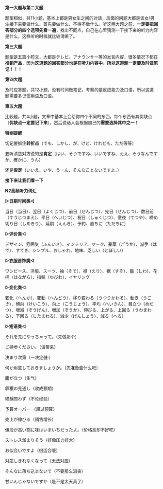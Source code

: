 **第一大题与第二大题**

题型相似，共11小题，基本上都是男女生之间的对话，后面的问题大都是该女/男生接下来要做什么、首先要做什么、不得不做什么。听这两大题之前，**一定要把回答部分的四个选项先看一遍**，找出不同点，自己在心里猜测一下接下来的听力内容是什么，这样听的时候就比较清晰了。

**第三大题**

题型是五篇小短文，大都是テレビ、アナウンサー等的发言内容，很多情况下都在**推销产品**，因为**这道题的回答部分也是在听力内容中，所以这道题一定要及时做笔记！！！**

**第四大题**

及时应答题，共12小题，没有时间做笔记，考察的是反应能力及口语，所以这道题需要多记惯用语及口语。

**第五大题**

比较题，共4小题，文章中基本上会给你四个不同的东西，每个东西有其优缺点（**优缺点一定要记下来**），然后说话人会根据自己的**需要选择其中之一！**

**特别提醒**

切记要抓住**转折点**（でも、しかし、が、けど、けれども、ただ等等）

要听清楚对方说的是**肯定**（はい、そうですね、いいですね、ええ、そうなんですか、確かに、うん）

​				还是**否定**（いいえ、いや、うーん、そんなことないですよ、）



**接下来让我们看一下**

**N2高频听力词汇**

**▷日期时间类◁**

当日（当日）、翌日（よくじつ）、前日（ぜんじつ）、先日（せんじつ）、数日前（すうじつまえ）、平日（へいじつ）、祝日（しゅくじつ）、徹夜（てつや）、締め切り日（しめきり）、延期（えんき）、予約、直ちに（ただちに）

**▷评价类◁**

デザイン、雰囲気（ふんいき）、インテリア、マーク、豪華（ごうか）、派手（はで）、すてき、シンプル、おしゃれ、地味、乏しい（とぼしい）

**▷衣服首饰类◁**

ワンピース、洋服、スーツ、袖（そで）、襟（えり）、裾（すそ）、皺（しわ）、花柄（はながら）、指輪（ゆびわ）、イヤリング

**▷变化类◁**

変化（へんか）、変動（へんどう）、移り変わる（うつりかわる）、動き（うごき）、傾向（けいこう）、向上（こうじょう）、平均（へいきん）、目立つ（めだつ）、増減（ぞうげん）、増加（ぞうか）、伸びる、上がる、上回る（うわまわる）、下回る（したまわる）、減少（げんしょう）、減る（へる）

**▷短语类◁**

それを先にやっちゃって。（先做那个）

ご持参ください。（请带来）

決まり次第（一决定~~就~~·）

何か用意しておきましょうか。（先准备些什么吧）

腹が立つ（生气）

収穫の見通し（收成预期）

経験問わず（不论经验）

予算オーパー  （超过预算）

売上が伸びる（销售增长）

値段が高い割に味はいまいちだったよ。（价格高却不好吃）

ストレス溜まりそう（好像压力好大）

お似合いですよ（很适合哦）

対応しきれなくなって（无法对应）

そんなに落ち込まないで（不要那么沮丧）

甘いんじゃないですか（是不是太天真了）

　